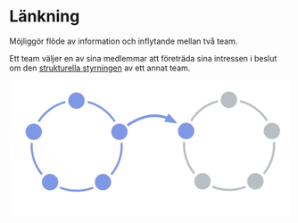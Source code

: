 # Länkning

<summary>
Möjliggör flöde av information och inflytande mellan två team.
</summary>

Ett team väljer en av sina medlemmar att företräda sina intressen i beslut om den [strukturella styrningen](glossary:governance) av ett annat team.

![En cirkel kopplad till en annan cirkel](img/structural-patterns/link.png)